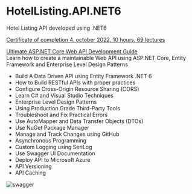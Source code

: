 # HotelListing.API.NET6
Hotel Listing API developed using .NET6

[Certificate of completion 4. october 2022. 10 hours, 69 lectures](https://www.udemy.com/certificate/UC-a2ad1a0b-23c1-40a5-a7f6-1e14bf2ec2c1/)  

[Ultimate ASP.NET Core Web API Development Guide](https://www.udemy.com/course/ultimate-aspnet-5-web-api-development-guide/)  
Learn how to create a maintainable Web API using ASP.NET Core, Entity Framework and Enterprise Level Design Patterns  


* Build A Data Driven API using Entity Framework .NET 6
* How to Build RESTful APIs with proper practices
* Configure Cross-Origin Resource Sharing (CORS)
* Learn C# and Visual Studio Techniques
* Enterprise Level Design Patterns
* Using Production Grade Third-Party Tools
* Troubleshoot and Fix Practical Errors
* Use AutoMapper and Data Transfer Objects (DTOs)
* Use NuGet Package Manager
* Manage and Track Changes using GitHub
* Asynchronous Programming
* Custom Logging using SeriLog
* Use Swagger UI Documentation
* Deploy API to Microsoft Azure
* API Versioning
* API Caching  


![swagger](https://user-images.githubusercontent.com/18284412/194299500-87025ba5-c49c-4120-857a-66c20abd3fbe.png)

